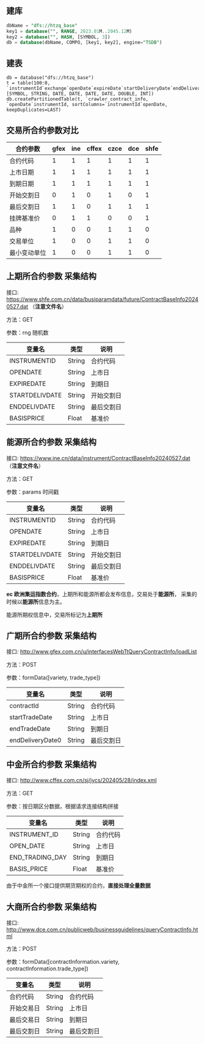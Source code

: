 ## 建库

```SQL
dbName = "dfs://htzq_base"
key1 = database("", RANGE, 2023.01M..2045.12M)
key2 = database("", HASH, [SYMBOL, 3])
db = database(dbName, COMPO, [key1, key2], engine="TSDB")
```

## 建表

```shell
db = database("dfs://htzq_base")
t = table(100:0, `instrumentId`exchange`openDate`expireDate`startDeliveryDate`endDeliveryDate`basisPrice`varietyType, [SYMBOL, STRING, DATE, DATE, DATE, DATE, DOUBLE, INT])
db.createPartitionedTable(t, `crawler_contract_info, `openDate`instrumentId, sortColumns=`instrumentId`openDate, keepDuplicates=LAST)
```

## 交易所合约参数对比

| 合约参数     | gfex | ine | cffex | czce | dce | shfe |
| ------------ | ---- | --- | ----- | ---- | --- | ---- |
| 合约代码     | 1    | 1   | 1     | 1    | 1   | 1    |
| 上市日期     | 1    | 1   | 1     | 1    | 1   | 1    |
| 到期日期     | 1    | 1   | 1     | 1    | 1   | 1    |
| 开始交割日   | 0    | 1   | 0     | 1    | 0   | 1    |
| 最后交割日   | 1    | 1   | 0     | 1    | 1   | 1    |
| 挂牌基准价   | 0    | 1   | 1     | 0    | 0   | 1    |
| 品种         | 1    | 0   | 0     | 1    | 1   | 0    |
| 交易单位     | 1    | 0   | 0     | 1    | 1   | 0    |
| 最小变动单位 | 1    | 0   | 0     | 1    | 1   | 0    |

## 上期所合约参数 采集结构

接口: https://www.shfe.com.cn/data/busiparamdata/future/ContractBaseInfo20240527.dat （**注意文件名**）

方法：GET

参数：rng 随机数

| 变量名         | 类型   | 说明       |
| -------------- | ------ | ---------- |
| INSTRUMENTID   | String | 合约代码   |
| OPENDATE       | String | 上市日     |
| EXPIREDATE     | String | 到期日     |
| STARTDELIVDATE | String | 开始交割日 |
| ENDDELIVDATE   | String | 最后交割日 |
| BASISPRICE     | Float  | 基准价     |

## 能源所合约参数 采集结构

接口: https://www.ine.cn/data/instrument/ContractBaseInfo20240527.dat （**注意文件名**）

方法：GET

参数：params 时间戳

| 变量名         | 类型   | 说明       |
| -------------- | ------ | ---------- |
| INSTRUMENTID   | String | 合约代码   |
| OPENDATE       | String | 上市日     |
| EXPIREDATE     | String | 到期日     |
| STARTDELIVDATE | String | 开始交割日 |
| ENDDELIVDATE   | String | 最后交割日 |
| BASISPRICE     | Float  | 基准价     |

**ec 欧洲集运指数合约**，上期所和能源所都会发布信息，交易处于**能源所**， 采集的时候以**能源所**信息为主。

能源所期权信息中，交易所标记为**上期所**

## 广期所合约参数 采集结构

接口: http://www.gfex.com.cn/u/interfacesWebTtQueryContractInfo/loadList

方法：POST

参数：formData([variety, trade_type])

| 变量名           | 类型   | 说明       |
| ---------------- | ------ | ---------- |
| contractId       | String | 合约代码   |
| startTradeDate   | String | 上市日     |
| endTradeDate     | String | 到期日     |
| endDeliveryDate0 | String | 最后交割日 |

## 中金所合约参数 采集结构

接口: http://www.cffex.com.cn/sj/jycs/202405/28/index.xml

方法：GET

参数：按日期区分数据，根据请求连接结构拼接

| 变量名          | 类型   | 说明     |
| --------------- | ------ | -------- |
| INSTRUMENT_ID   | String | 合约代码 |
| OPEN_DATE       | String | 上市日   |
| END_TRADING_DAY | String | 到期日   |
| BASIS_PRICE     | Float  | 基准价   |

由于中金所一个接口提供期货期权的合约，**直接处理全量数据**

## 大商所合约参数 采集结构

接口: http://www.dce.com.cn/publicweb/businessguidelines/queryContractInfo.html

方法：POST

参数：formData([contractInformation.variety, contractInformation.trade_type])

| 变量名     | 类型   | 说明       |
| ---------- | ------ | ---------- |
| 合约代码   | String | 合约代码   |
| 开始交易日 | String | 上市日     |
| 最后交易日 | String | 到期日     |
| 最后交割日 | String | 最后交割日 |
